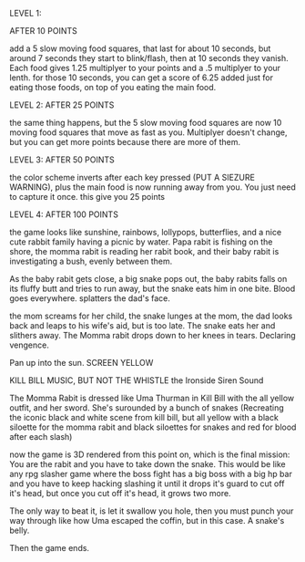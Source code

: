 



LEVEL 1: 

AFTER 10 POINTS

add a 5 slow moving food squares, that last for about 10 seconds, but around 7 seconds they start to blink/flash, then at 10 seconds they vanish. Each food gives 1.25 multiplyer to your points and a .5 multiplyer to your lenth.
for those 10 seconds, you can get a score of 6.25 added just for eating those foods, on top of you eating the main food.

LEVEL 2:
AFTER 25 POINTS

the same thing happens, but the 5 slow moving food squares are now 10 moving food squares that move as fast as you. Multiplyer doesn't change, but you can get more points because there are more of them.

LEVEL 3:
AFTER 50 POINTS

the color scheme inverts after each key pressed (PUT A SIEZURE WARNING), plus the main food is now running away from you. You just need to capture it once.
this give you 25 points

LEVEL 4:
AFTER 100 POINTS

the game looks like sunshine, rainbows, lollypops, butterflies, and a nice cute rabbit family having a picnic by water. Papa rabit is fishing on the shore, the momma rabit is reading her rabit book, and their baby rabit is investigating a bush, evenly between them.

As the baby rabit gets close, a big snake pops out, the baby rabits falls on its fluffy butt and tries to run away, but the snake eats him in one bite. Blood goes everywhere. splatters the dad's face. 

the mom screams for her child, the snake lunges at the mom, the dad looks back and leaps to his wife's aid, but is too late. The snake eats her and slithers away. The Momma rabit drops down to her knees in tears. Declaring vengence.

Pan up into the sun. SCREEN YELLOW

KILL BILL MUSIC, BUT NOT THE WHISTLE the Ironside Siren Sound

The Momma Rabit is dressed like Uma Thurman in Kill Bill with the all yellow outfit, and her sword. She's surounded by a bunch of snakes (Recreating the iconic black and white scene from kill bill, but all yellow with a black siloette for the momma rabit and black siloettes for snakes and red for blood after each slash)

now  the game is 3D rendered from this point on, which is the final mission: You are the rabit and you have to take down the snake. This would be like any rpg slasher game where the boss fight has a big boss with a big hp bar and you have to keep hacking slashing it until it drops it's guard to cut off it's head, but once you cut off it's head, it grows two more.

The only way to beat it, is let it swallow you hole, then you must punch your way through like how Uma escaped the coffin, but in this case. A snake's belly.

Then the game ends.
